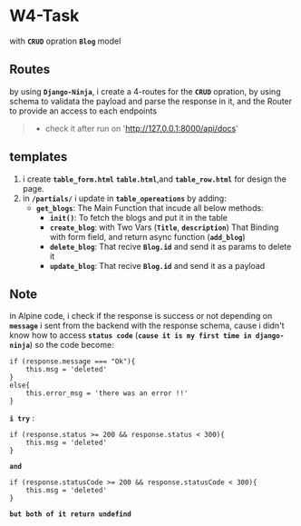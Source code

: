# W4-Task

with **`CRUD`** opration **`Blog`** model

## Routes
by using **`Django-Ninja`**, i create a 4-routes for the **`CRUD`** opration, by using schema to validata the payload and parse the response in it, and the Router to provide an access to each endpoints
> * check it after run on 'http://127.0.0.1:8000/api/docs'


## templates 
1. i create **`table_form.html`** **`table.html`**,and **`table_row.html`** for design the page.
2. in **`/partials/`** i update in **`table_opereations`** by adding:
    * **`get_blogs`**: The Main Function that incude all below methods:
        * **`init()`**: To fetch the blogs and put it in the table
        * **`create_blog`**: with Two Vars (**`Title`**, **`description`**) That Binding with form field, and return async function (**`add_blog`**)
        * **`delete_blog`**: That recive **`Blog.id`** and send it as params to delete it
        * **`update_blog`**: That recive **`Blog.id`** and send it as a payload 


## Note
in Alpine code, i check if the response is success or not depending on **`message`** i sent from the backend with the response schema, cause i didn't know how to access **`status code`** (**`cause it is my first time in django- ninja`**)
    so the code become:
    
```javascript=1
if (response.message === "Ok"){
    this.msg = 'deleted'
}
else{
    this.error_msg = 'there was an error !!'
}
```

**`i try`** : 
```javascript=1
if (response.status >= 200 && response.status < 300){
    this.msg = 'deleted'
}
```
**`and `**
```javascript=1
if (response.statusCode >= 200 && response.statusCode < 300){
    this.msg = 'deleted'
}
```
**`but both of it return undefind`**
